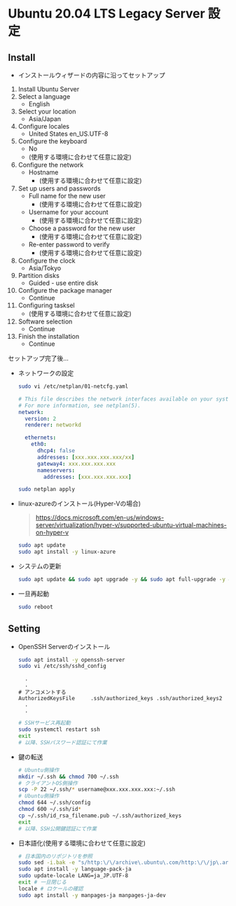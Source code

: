 # Ubuntu 20.04 LTS Legacy Server 設定

## Install

- インストールウィザードの内容に沿ってセットアップ

1. Install Ubuntu Server
2. Select a language
   - English
3. Select your location
   - Asia/Japan
4. Configure locales
   - United States en_US.UTF-8
5. Configure the keyboard
   - No
   - (使用する環境に合わせて任意に設定)
6. Configure the network
   - Hostname
     - (使用する環境に合わせて任意に設定)
7. Set up users and passwords
   - Full name for the new user
     - (使用する環境に合わせて任意に設定)
   - Username for your account
     - (使用する環境に合わせて任意に設定)
   - Choose a password for the new user
     - (使用する環境に合わせて任意に設定)
   - Re-enter password to verify
     - (使用する環境に合わせて任意に設定)
8. Configure the clock
   - Asia/Tokyo
9. Partition disks
   - Guided - use entire disk
10. Configure the package manager
    - Continue
11. Configuring tasksel
    - (使用する環境に合わせて任意に設定)
12. Software selection
    - Continue
13. Finish the installation
    - Continue

セットアップ完了後...

- ネットワークの設定

  ```sh
  sudo vi /etc/netplan/01-netcfg.yaml
  ```

  ```yml:/etc/netplan/01-netcfg.yaml
  # This file describes the network interfaces available on your system
  # For more information, see netplan(5).
  network:
    version: 2
    renderer: networkd

    ethernets:
      eth0:
        dhcp4: false
        addresses: [xxx.xxx.xxx.xxx/xx]
        gateway4: xxx.xxx.xxx.xxx
        nameservers:
          addresses: [xxx.xxx.xxx.xxx]
  ```

  ```sh
  sudo netplan apply
  ```

- linux-azureのインストール(Hyper-Vの場合)

  > <https://docs.microsoft.com/en-us/windows-server/virtualization/hyper-v/supported-ubuntu-virtual-machines-on-hyper-v>

  ```sh
  sudo apt update
  sudo apt install -y linux-azure
  ```

- システムの更新

  ```sh
  sudo apt update && sudo apt upgrade -y && sudo apt full-upgrade -y && sudo apt autoremove -y && sudo apt autoclean -y
  ```

- 一旦再起動

  ```sh
  sudo reboot
  ```

## Setting

- OpenSSH Serverのインストール

  ```sh
  sudo apt install -y openssh-server
  sudo vi /etc/ssh/sshd_config
  ```

  ```config:/etc/ssh/sshd_config
    .
    .
  # アンコメントする
  AuthorizedKeysFile     .ssh/authorized_keys .ssh/authorized_keys2
    .
    .
  ```

  ```sh
  # SSHサービス再起動
  sudo systemctl restart ssh
  exit
  # 以降、SSHパスワード認証にて作業
  ```

- 鍵の転送

  ```sh
  # Ubuntu側操作
  mkdir ~/.ssh && chmod 700 ~/.ssh
  # クライアントOS側操作
  scp -P 22 ~/.ssh/* username@xxx.xxx.xxx.xxx:~/.ssh
  # Ubuntu側操作
  chmod 644 ~/.ssh/config
  chmod 600 ~/.ssh/id*
  cp ~/.ssh/id_rsa_filename.pub ~/.ssh/authorized_keys
  exit
  # 以降、SSH公開鍵認証にて作業
  ```

- 日本語化(使用する環境に合わせて任意に設定)

  ```sh
  # 日本国内のリポジトリを参照
  sudo sed -i.bak -e "s/http:\/\/archive\.ubuntu\.com/http:\/\/jp\.archive\.ubuntu\.com/g" /etc/apt/sources.list
  sudo apt install -y language-pack-ja
  sudo update-locale LANG=ja_JP.UTF-8
  exit # 一旦閉じる
  locale # ロケールの確認
  sudo apt install -y manpages-ja manpages-ja-dev
  ```
